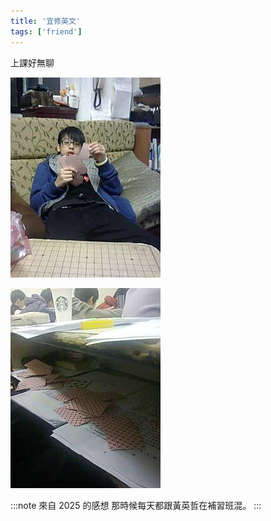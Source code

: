 ```yaml
---
title: '宜修英文'
tags: ['friend']
---
```

上課好無聊

![img](./img_ig/201203/002.jpg)

![img](./img_ig/201203/001.jpg)

:::note 來自 2025 的感想
那時候每天都跟黃英哲在補習班混。
:::
